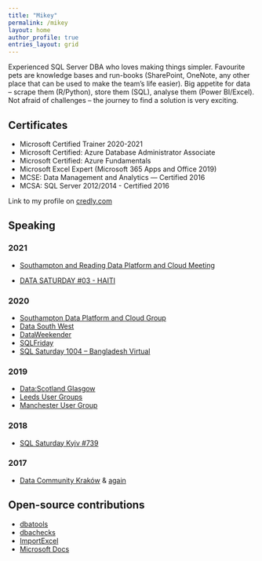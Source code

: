 ```yaml
---
title: "Mikey"
permalink: /mikey
layout: home
author_profile: true
entries_layout: grid
---
```



Experienced SQL Server DBA who loves making things simpler. Favourite pets are knowledge bases and run-books (SharePoint, OneNote, any other place that can be used to make the team’s life easier). Big appetite for data – scrape them (R/Python), store them (SQL), analyse them (Power BI/Excel).
Not afraid of challenges – the journey to find a solution is very exciting.

## Certificates

- Microsoft Certified Trainer 2020-2021
- Microsoft Certified: Azure Database Administrator Associate
- Microsoft Certified: Azure Fundamentals
- Microsoft Excel Expert (Microsoft 365 Apps and Office 2019)
- MCSE: Data Management and Analytics — Certified 2016
- MCSA: SQL Server 2012/2014 - Certified 2016

Link to my profile on [credly.com](https://www.credly.com/users/michal-bronowski/badges)

## Speaking

### 2021

- [Southampton and Reading Data Platform and Cloud Meeting](https://www.meetup.com/en-AU/Southampton-Data-Platform-and-Cloud-Group/events/276379978/)

- [DATA SATURDAY #03 - HAITI](https://datasaturdays.com/2021-03-27-datasaturday0003/)

### 2020

- [Southampton Data Platform and Cloud Group](https://www.meetup.com/Southampton-Data-Platform-and-Cloud-Group/events/266970185/)
- [Data South West](https://www.meetup.com/SQL-South-West/events/tbvdvqybclbgc/)
- [DataWeekender](https://www.dataweekender.com/schedule)
- [SQLFriday](https://sqlfriday.net/past-sql-friday-sessions/sql-friday-21-mikey-bronowski-on-multi-server-agent-jobs-administration-with-happy-faces-and-pigeons/l_raGZbd2DqzC40PJuWsg)
- [SQL Saturday 1004 – Bangladesh Virtual](https://web.archive.org/web/20210105062150/http://sqlsaturday.com/1004/)

### 2019

- [Data:Scotland Glasgow](http://datascotland.org/)
- [Leeds User Groups](https://www.meetup.com/en-AU/dataleeds/events/255664587/)
- [Manchester User Group](https://www.meetup.com/en-AU/McrDataPlatform/events/256671093/)

### 2018
- [SQL Saturday Kyiv #739](https://www.sqlsaturday.com/739/EventHome.aspx)

### 2017

- [Data Community Kraków](https://www.meetup.com/en-AU/PLSSUG/events/234317158/) & [again](https://www.meetup.com/en-AU/PLSSUG/events/245361793/)

## Open-source contributions
- [dbatools](https://github.com/sqlcollaborative/dbatools)
- [dbachecks](https://github.com/sqlcollaborative/dbachecks)
- [ImportExcel](https://github.com/dfinke/ImportExcel)
- [Microsoft Docs](https://github.com/MicrosoftDocs)

